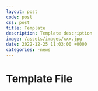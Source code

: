 ```yaml
---
layout: post
code: post
css: post
title: Template
description: Template description
image: /assets/images/xxx.jpg
date: 2022-12-25 11:03:00 +0000
categories: -news
---
```


# **Template File** 

